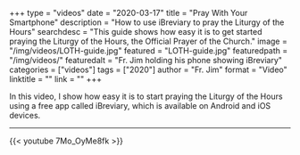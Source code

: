 +++
type = "videos"
date = "2020-03-17"
title = "Pray With Your Smartphone"
description = "How to use iBreviary to pray the Liturgy of the Hours"
searchdesc = "This guide shows how easy it is to get started praying the Liturgy of the Hours, the Official Prayer of the Church."
image = "/img/videos/LOTH-guide.jpg"
featured = "LOTH-guide.jpg"
featuredpath = "/img/videos/"
featuredalt = "Fr. Jim holding his phone showing iBreviary"
categories = ["videos"]
tags = ["2020"]
author = "Fr. Jim"
format = "Video"
linktitle = ""
link = ""
+++

In this video, I show how easy it is to start praying the Liturgy of the Hours using a free app called iBreviary, which is available on Android and iOS devices.

---

{{< youtube 7Mo_OyMe8fk >}}